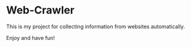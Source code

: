 # Web-Crawler
This is my project for collecting information from websites automatically.

Enjoy and have fun!
